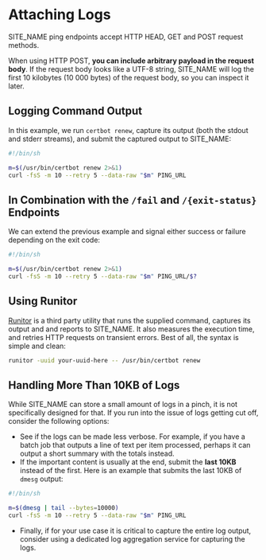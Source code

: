 # Attaching Logs

SITE_NAME ping endpoints accept HTTP HEAD, GET and POST request methods.

When using HTTP POST, **you can include arbitrary payload in the request body**.
If the request body looks like a UTF-8 string, SITE_NAME will log the
first 10 kilobytes (10 000 bytes) of the request body, so you can inspect it later.

## Logging Command Output

In this example, we run `certbot renew`, capture its output (both the stdout
and stderr streams), and submit the captured output to SITE_NAME:

```bash
#!/bin/sh

m=$(/usr/bin/certbot renew 2>&1)
curl -fsS -m 10 --retry 5 --data-raw "$m" PING_URL
```

## In Combination with the `/fail` and `/{exit-status}` Endpoints

We can extend the previous example and signal either success or failure
depending on the exit code:

```bash
#!/bin/sh

m=$(/usr/bin/certbot renew 2>&1)
curl -fsS -m 10 --retry 5 --data-raw "$m" PING_URL/$?
```

## Using Runitor

[Runitor](https://github.com/bdd/runitor) is a third party utility that runs the
supplied command, captures its output and and reports to SITE_NAME.
It also measures the execution time, and retries HTTP requests on transient errors.
Best of all, the syntax is simple and clean:

```bash
runitor -uuid your-uuid-here -- /usr/bin/certbot renew
```

## Handling More Than 10KB of Logs

While SITE_NAME can store a small amount of logs in a pinch, it is not specifically
designed for that. If you run into the issue of logs getting cut off, consider
the following options:

* See if the logs can be made less verbose. For example, if you have a batch job
that outputs a line of text per item processed, perhaps it can output a short
summary with the totals instead.
* If the important content is usually at the end, submit the **last 10KB** instead
of the first. Here is an example that submits the last 10KB of `dmesg` output:

```bash
#!/bin/sh

m=$(dmesg | tail --bytes=10000)
curl -fsS -m 10 --retry 5 --data-raw "$m" PING_URL
```

* Finally, if for your use case it is critical to capture the entire log output,
consider using a dedicated log aggregation service for capturing the logs.
